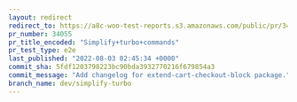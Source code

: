 ```yaml
---
layout: redirect
redirect_to: https://a8c-woo-test-reports.s3.amazonaws.com/public/pr/34055/e2e/index.html
pr_number: 34055
pr_title_encoded: "Simplify+turbo+commands"
pr_test_type: e2e
last_published: "2022-08-03 02:45:34 +0000"
commit_sha: 5fdf1203798223bc90bda3932770216f679854a3
commit_message: "Add changelog for extend-cart-checkout-block package."
branch_name: dev/simplify-turbo
---
```

